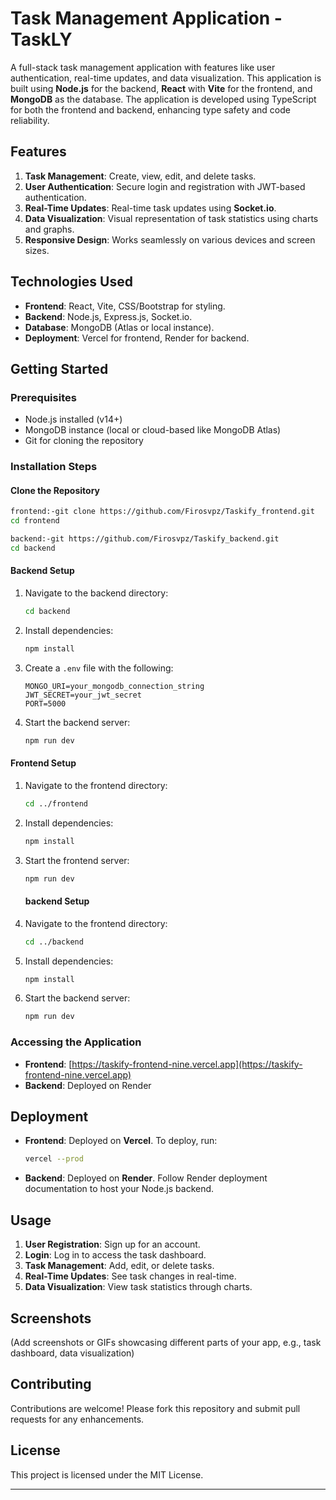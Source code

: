 # Task Management Application - TaskLY

A full-stack task management application with features like user authentication, real-time updates, and data visualization. This application is built using **Node.js** for the backend, **React** with **Vite** for the frontend, and **MongoDB** as the database. The application is developed using TypeScript for both the frontend and backend, enhancing type safety and code reliability.

## Features

1. **Task Management**: Create, view, edit, and delete tasks.
2. **User Authentication**: Secure login and registration with JWT-based authentication.
3. **Real-Time Updates**: Real-time task updates using **Socket.io**.
4. **Data Visualization**: Visual representation of task statistics using charts and graphs.
5. **Responsive Design**: Works seamlessly on various devices and screen sizes.

## Technologies Used

- **Frontend**: React, Vite, CSS/Bootstrap for styling.
- **Backend**: Node.js, Express.js, Socket.io.
- **Database**: MongoDB (Atlas or local instance).
- **Deployment**: Vercel for frontend, Render for backend.

## Getting Started

### Prerequisites

- Node.js installed (v14+)
- MongoDB instance (local or cloud-based like MongoDB Atlas)
- Git for cloning the repository

### Installation Steps

#### Clone the Repository

```bash
frontend:-git clone https://github.com/Firosvpz/Taskify_frontend.git
cd frontend

backend:-git https://github.com/Firosvpz/Taskify_backend.git
cd backend
```

#### Backend Setup

1. Navigate to the backend directory:
   ```bash
   cd backend
   ```
2. Install dependencies:
   ```bash
   npm install
   ```
3. Create a `.env` file with the following:
   ```env
   MONGO_URI=your_mongodb_connection_string
   JWT_SECRET=your_jwt_secret
   PORT=5000
   ```
4. Start the backend server:
   ```bash
   npm run dev
   ```

#### Frontend Setup

1. Navigate to the frontend directory:
   ```bash
   cd ../frontend
   ```
2. Install dependencies:
   ```bash
   npm install
   ```
3. Start the frontend server:

   ```bash
   npm run dev
   ```

   #### backend Setup

4. Navigate to the frontend directory:
   ```bash
   cd ../backend
   ```
5. Install dependencies:
   ```bash
   npm install
   ```
6. Start the backend server:
   ```bash
   npm run dev
   ```

### Accessing the Application

- **Frontend**: [https://taskify-frontend-nine.vercel.app](https://taskify-frontend-nine.vercel.app)
- **Backend**: Deployed on Render

## Deployment

- **Frontend**: Deployed on **Vercel**. To deploy, run:
  ```bash
  vercel --prod
  ```
- **Backend**: Deployed on **Render**. Follow Render deployment documentation to host your Node.js backend.

## Usage

1. **User Registration**: Sign up for an account.
2. **Login**: Log in to access the task dashboard.
3. **Task Management**: Add, edit, or delete tasks.
4. **Real-Time Updates**: See task changes in real-time.
5. **Data Visualization**: View task statistics through charts.

## Screenshots

(Add screenshots or GIFs showcasing different parts of your app, e.g., task dashboard, data visualization)

## Contributing

Contributions are welcome! Please fork this repository and submit pull requests for any enhancements.

## License

This project is licensed under the MIT License.

---
